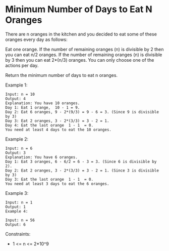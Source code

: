 # Minimum Number of Days to Eat N Oranges

There are n oranges in the kitchen and you decided to eat some of these oranges every day as follows:

Eat one orange.
If the number of remaining oranges (n) is divisible by 2 then you can eat  n/2 oranges.
If the number of remaining oranges (n) is divisible by 3 then you can eat  2*(n/3) oranges.
You can only choose one of the actions per day.

Return the minimum number of days to eat n oranges.

 

Example 1:

    Input: n = 10
    Output: 4
    Explanation: You have 10 oranges.
    Day 1: Eat 1 orange,  10 - 1 = 9.  
    Day 2: Eat 6 oranges, 9 - 2*(9/3) = 9 - 6 = 3. (Since 9 is divisible by 3)
    Day 3: Eat 2 oranges, 3 - 2*(3/3) = 3 - 2 = 1. 
    Day 4: Eat the last orange  1 - 1  = 0.
    You need at least 4 days to eat the 10 oranges.
Example 2:

    Input: n = 6
    Output: 3
    Explanation: You have 6 oranges.
    Day 1: Eat 3 oranges, 6 - 6/2 = 6 - 3 = 3. (Since 6 is divisible by 2).
    Day 2: Eat 2 oranges, 3 - 2*(3/3) = 3 - 2 = 1. (Since 3 is divisible by 3)
    Day 3: Eat the last orange  1 - 1  = 0.
    You need at least 3 days to eat the 6 oranges.
Example 3:

    Input: n = 1
    Output: 1
    Example 4:
    
    Input: n = 56
    Output: 6
 

Constraints:

- 1 <= n <= 2*10^9